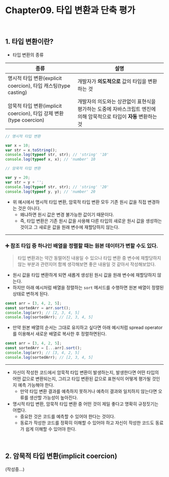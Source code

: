 # Chapter09. 타입 변환과 단축 평가

<br>

## 1. 타입 변환이란?

- 타입 변환의 종류

| 종류                                                         | 설명                                                         |
| ------------------------------------------------------------ | ------------------------------------------------------------ |
| 명시적 타입 변환(explicit coercion), 타입 캐스팅(type casting) | 개발자가 **의도적으로** 값의 타입을 변환하는 것              |
| 암묵적 타입 변환(implicit coercion), 타입 강제 변환(type coercion) | 개발자의 의도와는 상관없이 표현식을 평가하는 도중에 자바스크립트 엔진에 의해 암묵적으로 타입이 **자동** 변환하는 것 |

```javascript
// 명시적 타입 변환

var x = 10;
var str = x.toString();
console.log(typeof str, str); // 'string' '10'
console.log(typeof x, x); // 'number' 10

// 암묵적 타입 변환

var y = 20;
var str = y + '';
console.log(typeof str, str); // 'string' '20'
console.log(typeof y, y); // 'number' 20
```

- 위 예시에서 명시적 타입 변환, 암묵적 타입 변환 모두 기존 원시 값을 직접 변경하는 것은 아니다.
  - 왜냐하면 원시 값은 변경 불가능한 값이기 때문이다.
  - 즉, 타입 변환은 기존 원시 값을 사용해 다른 타입의 새로운 원시 값을 생성하는 것이고 그 새로운 값을 원래 변수에 재할당하지 않는다.

---

### :heavy_plus_sign: 참조 타입 중 하나인 배열을 정렬할 때는 원본 데이터가 변할 수도 있다.

> 타입 변환과는 약간 동떨어진 내용일 수 있으나 타입 변환 중 변수에 재할당하지 않는 부분과 관련지어 함께 생각해보면 좋은 내용일 것 같아서 작성해보았다.

- 원시 값을 타입 변환하게 되면 새롭게 생성된 원시 값을 원래 변수에 재할당하지 않는다.
- 하지만 아래 예시처럼 배열을 정렬하는 `sort` 메서드를 수행하면 원본 배열이 정렬된 상태로 변하게 된다.

```javascript
const arr = [3, 4, 2, 5];
const sortedArr = arr.sort();
console.log(arr); // [2, 3, 4, 5]
console.log(sortedArr); // [2, 3, 4, 5]
```

- 만약 원본 배열의 순서는 그대로 유지하고 싶다면 아래 예시처럼 spread operator를 이용해서 새로운 배열로 복사한 후 정렬하면된다.

```javascript
const arr = [3, 4, 2, 5];
const sortedArr = [...arr].sort();
console.log(arr); // [3, 4, 2, 5]
console.log(sortedArr); // [2, 3, 4, 5]
```

---

- 자신이 작성한 코드에서 암묵적 타입 변환이 발생하는지, 발생한다면 어떤 타입의 어떤 값으로 변환되는지, 그리고 타입 변환된 값으로 표현식이 어떻게 평가될 것인지 예측 가능해야 한다.
  - 만약 타입 변환 결과를 예측하지 못하거나 예측이 결과와 일치하지 않는다면 오류를 생산할 가능성이 높아진다.
- 명시적 타입 변환, 암묵적 타입 변환 중 어떤 것이 제일 좋다고 명확히 규정짓기는 어렵다.
  - 중요한 것은 코드를 예측할 수 있어야 한다는 것이다.
  - 동료가 작성한 코드를 정확히 이해할 수 있어야 하고 자신이 작성한 코드도 동료가 쉽게 이해할 수 있어야 한다.

<br>

## 2. 암묵적 타입 변환(implicit coercion)

(작성중...)
